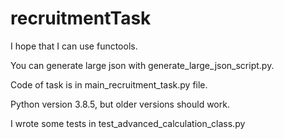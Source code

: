 # recruitmentTask

I hope that I can use functools.

You can generate large json with generate_large_json_script.py.

Code of task is in main_recruitment_task.py file.

Python version 3.8.5, but older versions should work.

I wrote some tests in test_advanced_calculation_class.py
